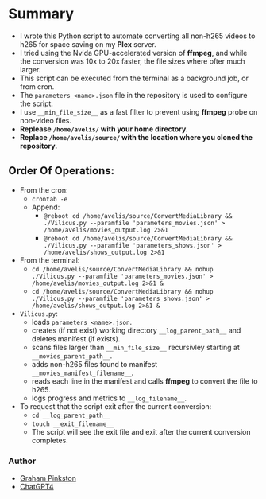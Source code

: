 # Summary

* I wrote this Python script to automate converting all non-h265 videos to h265 for space saving on my **Plex** server.
* I tried using the Nvida GPU-accelerated version of **ffmpeg**, and while the conversion was 10x to 20x faster, the file sizes where ofter much larger.
* This script can be executed from the terminal as a background job, or from cron.
* The `parameters_<name>.json` file in the repository is used to configure the script.
* I use `__min_file_size__` as a fast filter to prevent using **ffmpeg** probe on non-video files.
* **Replease `/home/avelis/` with your home directory.**
* **Replace `/home/avelis/source/` with the location where you cloned the repository.**

## Order Of Operations:
* From the cron:
    - `crontab -e`
    - Append:
        - `@reboot cd /home/avelis/source/ConvertMediaLibrary && ./Vilicus.py --paramfile 'parameters_movies.json' > /home/avelis/movies_output.log 2>&1`
        - `@reboot cd /home/avelis/source/ConvertMediaLibrary && ./Vilicus.py --paramfile 'parameters_shows.json' > /home/avelis/shows_output.log 2>&1`
* From the terminal:
    - `cd /home/avelis/source/ConvertMediaLibrary && nohup ./Vilicus.py --paramfile 'parameters_movies.json' > /home/avelis/movies_output.log 2>&1 &`
    - `cd /home/avelis/source/ConvertMediaLibrary && nohup ./Vilicus.py --paramfile 'parameters_shows.json' > /home/avelis/shows_output.log 2>&1 &`
* `Vilicus.py`:
    - loads `parameters_<name>.json`.
    - creates (if not exist) working directory `__log_parent_path__` and deletes manifest (if exists).
    - scans files larger than `__min_file_size__` recursivley starting at `__movies_parent_path__`.
    - adds non-h265 files found to manifest `__movies_manifest_filename__`.
    - reads each line in the manifest and calls **ffmpeg** to convert the file to h265.
	- logs progress and metrics to `__log_filename__`.
* To request that the script exit after the current conversion:
    - `cd __log_parent_path__`
	- `touch __exit_filename__`
	- The script will see the exit file and exit after the current conversion completes.

### Author
- [Graham Pinkston](https://github.com/avelis26)
- [ChatGPT4](https://chat.openai.com/)
